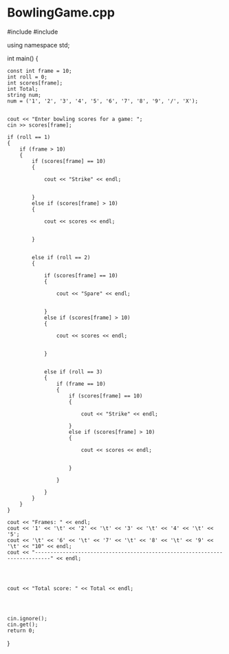 # BowlingGame.cpp
#include <iostream>
#include <string>

using namespace std;

int main()
{



	const int frame = 10;
	int roll = 0;
	int scores[frame];
	int Total;
	string num;
	num = ('1', '2', '3', '4', '5', '6', '7', '8', '9', '/', 'X');


	cout << "Enter bowling scores for a game: ";
	cin >> scores[frame];

	if (roll == 1)
	{
		if (frame > 10)
		{
			if (scores[frame] == 10)
			{

				cout << "Strike" << endl;


			}
			else if (scores[frame] > 10)
			{

				cout << scores << endl;


			}


			else if (roll == 2)
			{

				if (scores[frame] == 10)
				{

					cout << "Spare" << endl;


				}
				else if (scores[frame] > 10)
				{

					cout << scores << endl;


				}


				else if (roll == 3)
				{
					if (frame == 10)
					{
						if (scores[frame] == 10)
						{

							cout << "Strike" << endl;

						}
						else if (scores[frame] > 10)
						{

							cout << scores << endl;


						}

					}

				}
			}
		}
	}

	cout << "Frames: " << endl;
	cout << '1' << '\t' << '2' << '\t' << '3' << '\t' << '4' << '\t' << '5';
	cout << '\t' << '6' << '\t' << '7' << '\t' << '8' << '\t' << '9' << '\t' << "10" << endl;
	cout << "---------------------------------------------------------------------------" << endl;




	cout << "Total score: " << Total << endl;




	cin.ignore();
	cin.get();
	return 0;

}
